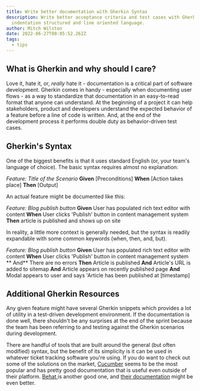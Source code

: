 ```yaml
---
title: Write better documentation with Gherkin Syntax
description: Write better acceptance criteria and test cases with Gherkin, an
  indentation structured and line oriented language.
author: Mitch Wilston
date: 2022-06-27T00:05:52.262Z
tags:
  - tips
---
```

## What is Gherkin and why should I care?

Love it, hate it, or, *really* hate it - documentation is a critical part of software development. Gherkin comes in handy - especially when documenting user flows - as a way to standardize that documentation in an easy-to-read format that anyone can understand. At the beginning of a project it can help stakeholders, product and developers understand the expected behavior of a feature before a line of code is written. And, at the end of the development process it performs double duty as behavior-driven test cases.

## Gherkin's Syntax

One of the biggest benefits is that it uses standard English (or, your team's language of choice). The basic syntax requires almost no explanation:

*Feature: Title of the Scenario*
**Given** \[Preconditions]
**When** \[Action takes place]
**Then** \[Output]

An actual feature might be documented like this:

*Feature: Blog publish button*
**Given** User has populated rich text editor with content
**When** User clicks 'Publish' button in content management system
**Then** article is published and shows up on site

In reality, a little more context is generally needed, but the syntax is readily expandable with some common keywords (when, then, and, but).

*Feature: Blog publish button*
**Given** User has populated rich text editor with content
**When** User clicks 'Publish' button in content management system
   ** And** There are no errors
**Then** Article is published
   **And** Article's URL is added to sitemap
   **And** Article appears on recently published page
   **And** Modal appears to user and says 'Article has been published at \[timestamp]

## Additional Gherkin Resources

Any given feature might have several Gherkin snippets which provides a lot of utility in a test-driven development environment. If the documentation is done well, there shouldn't be any surprises at the end of the sprint because the team has been referring to and testing against the Gherkin scenarios during development.

There are handful of tools that are built around the general (but often modified) syntax, but the benefit of its simplicity is it can be used in whatever ticket tracking software you're using. If you do want to check out some of the solutions on the market, [Cucumber](https://cucumber.io/docs/gherkin/reference/) seems to be the most popular and has pretty good documentation that is useful even outside of their platform. [Behat ](https://docs.behat.org/en/latest/)is another good one, and [their documentation](https://docs.behat.org/en/v2.5/guides/1.gherkin.html) might be even better.